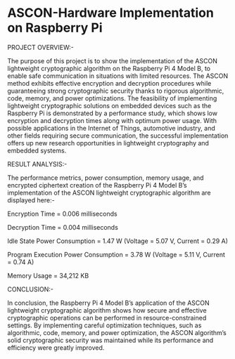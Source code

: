 # ASCON-Hardware Implementation on Raspberry Pi


PROJECT OVERVIEW:-

The purpose of this project is to show the implementation of the ASCON lightweight cryptographic algorithm on the Raspberry Pi 4 Model B, to enable safe communication in situations
with limited resources. The ASCON method exhibits effective encryption and decryption procedures while guaranteeing strong cryptographic security thanks to rigorous algorithmic, code,
memory, and power optimizations. The feasibility of implementing lightweight cryptographic solutions on embedded devices such as the Raspberry Pi is demonstrated by a performance study,
which shows low encryption and decryption times along with optimum power usage. With possible applications in the Internet of Things, automotive industry, and other fields requiring
secure communication, the successful implementation offers up new research opportunities in lightweight cryptography and embedded systems.


RESULT ANALYSIS:-

The performance metrics, power consumption, memory usage, and encrypted ciphertext creation of the Raspberry Pi 4 Model B’s implementation of the ASCON lightweight cryptographic algorithm are displayed here:-

                                     
 Encryption Time              =                         0.006 milliseconds
 
 Decryption Time              =                     0.004 milliseconds
 
 Idle State Power Consumption     =                     1.47 W (Voltage = 5.07 V, Current = 0.29 A)
 
 Program Execution Power Consumption   =                3.78 W (Voltage = 5.11 V, Current = 0.74 A)
 
 Memory Usage                         =                 34,212 KB

 
CONCLUSION:-

In conclusion, the Raspberry Pi 4 Model B’s application of the ASCON lightweight cryptographic algorithm shows how secure and effective cryptographic operations can be performed in resource-constrained settings. By implementing careful optimization techniques, such as algorithmic, code, memory, and power optimization, the ASCON algorithm’s solid cryptographic
security was maintained while its performance and efficiency were greatly improved. 
